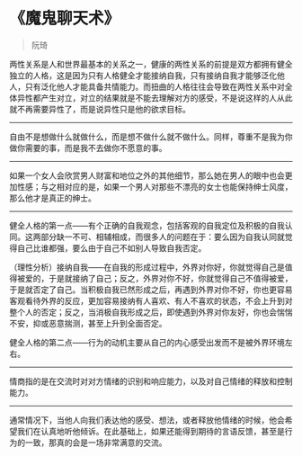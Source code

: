 # 《魔鬼聊天术》

> 阮琦

两性关系是人和世界最基本的关系之一，健康的两性关系的前提是双方都拥有健全独立的人格，这是因为只有人格健全才能接纳自我，只有接纳自我才能够泛化他人，只有泛化他人才能具备共情能力。而扭曲的人格往往会导致在两性关系中对全体异性都产生对立，对立的结果就是不能去理解对方的感受，不是说这样的人从此就不再需要异性了，而是说异性只是他的欲求目标。

---

自由不是想做什么就做什么，而是想不做什么就不做什么。同样，尊重不是我为你做你需要的事，而是我不去做你不愿意的事。

---

如果一个女人会欣赏男人财富和地位之外的其他细节，那么她在男人的眼中也会更加性感；与之相对应的是，如果一个男人对那些不漂亮的女士也能保持绅士风度，那么他才是真正的绅士。

---

健全人格的第一点——有个正确的自我观念，包括客观的自我定位及积极的自我认同。这两部分缺一不可、相辅相成，而很多人的问题在于：要么因为自我认同就觉得自己比谁都强，要么由于自己不如别人导致自我否定。

（理性分析）接纳自我——在自我的形成过程中，外界对你好，你就觉得自己是值得被爱的，于是就接纳了自己；反之，外界对你不好，你就觉得自己不值得被爱，于是就否定了自己。当积极自我已然形成之后，再遇到外界对你不好，你也更容易客观看待外界的反应，更加容易接纳有人喜欢、有人不喜欢的状态，不会上升到对整个人的否定；反之，当消极自我形成之后，即使遇到外界对你友好，你也会惴惴不安，抑或恶意揣测，甚至上升到全面否定。

健全人格的第二点——行为的动机主要从自己的内心感受出发而不是被外界环境左右。

---

情商指的是在交流时对对方情绪的识别和响应能力，以及对自己情绪的释放和控制能力。

---

通常情况下，当他人向我们表达他的感受、想法，或者释放他情绪的时候，他会希望我们在认真地听他倾诉。在此基础上，如果还能得到期待的言语反馈，甚至是行为的一致，那真的会是一场非常满意的交流。